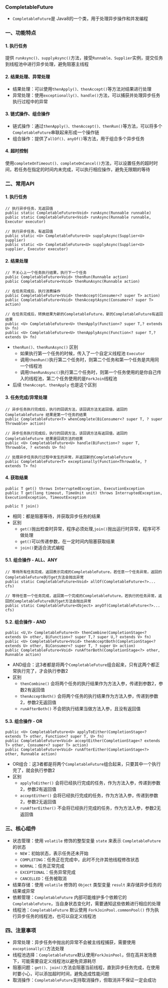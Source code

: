###  CompletableFuture 
* `CompletableFuture`是 Java8的一个类，用于处理异步操作和并发编程

### 一、功能特点
#### 1. 执行任务
提供 `runAsync()、supplyAsync()`方法，接受`Runnable、Supplier`实例，提交任务到线程池中进行异步处理，避免阻塞主线程

#### 2. 结果处理、异常处理
* 结果处理：可以使用`thenApply()、thenAccept()`等方法对结果进行处理
* 异常处理：使用`exceptionally()、handle()`方法，可以捕获并处理异步任务执行过程中的异常

#### 3. 链式操作、组合操作
* 链式操作：通过`thenApply()、thenAccept()、thenRun()`等方法，可以将多个`CompletableFuture`串联起来形成一个操作链
* 组合操作：提供了`allOf()、anyOf()`等方法，用于组合多个异步任务 

#### 4. 超时控制
使用`completeOnTimeout()、completeOnCancel()`方法，可以设置任务的超时时间，若任务在指定的时间内未完成，可以执行相应操作，避免无限期的等待


### 二、常用API
#### 1. 执行任务
```
// 执行异步任务，无返回值
public static CompletableFuture<Void> runAsync(Runnable runnable)
public static CompletableFuture<Void> runAsync(Runnable runnable, Executor executor)

// 执行异步任务，有返回值
public static <U> CompletableFuture<U> supplyAsync(Supplier<U> supplier)
public static <U> CompletableFuture<U> supplyAsync(Supplier<U> supplier, Executor executor)
```


#### 2. 结果处理
```
// 不关心上一个任务执行结果，执行下一个任务
public CompletableFuture<Void> thenRun(Runnable action)
public CompletableFuture<Void> thenRunAsync(Runnable action)

// 在任务完成后，执行消费操作
public CompletableFuture<Void> thenAccept(Consumer<? super T> action)
public CompletableFuture<Void> thenAcceptAsync(Consumer<? super T> action)

// 在任务完成后，转换结果为新的CompletableFuture，新的CompletableFuture有返回结果
public <U> CompletableFuture<U> thenApply(Function<? super T,? extends U> fn)
public <U> CompletableFuture<U> thenApplyAsync(Function<? super T,? extends U> fn)
```

* `thenRun()、thenRunAsync()` 区别
  * 如果执行第一个任务的时候，传入了一个自定义线程池 `Executor`
  * 调用`thenRun()`执行第二个任务时，则第二个任务和第一个任务是共用同一个线程池
  * 调用`thenRunAsync()`执行第二个任务时，则第一个任务使用的是你自己传入的线程池，第二个任务使用的是`ForkJoin`线程池
* 后续 `thenAccept、thenApply` 也是这个区别


#### 3. 任务完成/异常处理
```
// 异步任务执行完成后，执行的回调方法，该回调方法无返回值，返回的 CompletableFuture 结果是第一个任务的结果
public CompletableFuture<T> whenComplete(BiConsumer<? super T, ? super Throwable> action)

// 异步任务执行完成后，执行的回调方法，该回调方法有返回值，返回的 CompletableFuture 结果是回调方法的结果
public <U> CompletableFuture<U> handle(BiFunction<? super T, Throwable, ? extends U> fn)

// 处理异步任务执行过程中发生的异常，并返回新的CompletableFuture 
public CompletableFuture<T> exceptionally(Function<Throwable, ? extends T> fn) 
```


#### 4. 获取结果
```
public T get() throws InterruptedException, ExecutionException
public T get(long timeout, TimeUnit unit) throws InterruptedException, ExecutionException, TimeoutException

public T join()
```

* 相同：都是阻塞等待，并获取异步任务的结果
* 区别
  * `get()`抛出检查时异常，程序必须处理,`join()`抛出运行时异常，程序可不做处理
  * `get()`可以传递参数，在一定时间内阻塞获取结果
  * `join()`更适合流式编程

#### 5.1. 组合操作 - ALL、ANY
``` 
// 等待所有任务完成，返回表示完成的CompletableFuture，若任意一个任务异常，返回的CompletableFuture执行get方法会抛出异常
public static CompletableFuture<Void> allOf(CompletableFuture<?>... cfs)

// 等待任意一个任务完成，返回第一个完成的CompletableFuture，若执行的任务异常，返回的CompletableFuture执行get方法会抛出异常
public static CompletableFuture<Object> anyOf(CompletableFuture<?>... cfs)
```


#### 5.2. 组合操作 - AND
```
public <U,V> CompletableFuture<V> thenCombine(CompletionStage<? extends U> other, BiFunction<? super T,? super U,? extends V> fn)
public <U> CompletableFuture<Void> thenAcceptBoth(CompletionStage<? extends U> other, BiConsumer<? super T, ? super U> action) 
public CompletableFuture<Void> runAfterBoth(CompletionStage<?> other, Runnable action)
```

* AND组合：这3者都是将两个`CompletableFuture`组合起来，只有这两个都正常执行完了，才会执行参数2
* 区别
  * `thenCombine()`  会将两个任务的执行结果作为方法入参，传递到参数2，参数2有返回值
  * `thenAcceptBoth()`  会将两个任务的执行结果作为方法入参，传递到参数2，参数2无返回值
  * `runAfterBoth()`  不会把执行结果当做方法入参，且没有返回值


#### 5.3. 组合操作 - OR
```
public <U> CompletableFuture<U> applyToEither(CompletionStage<? extends T> other, Function<? super T, U> fn)
public CompletableFuture<Void> acceptEither(CompletionStage<? extends T> other, Consumer<? super T> action)
public CompletableFuture<Void> runAfterEither(CompletionStage<?> other, Runnable action)
```

* OR组合：这3者都是将两个`CompletableFuture`组合起来，只要其中一个执行完了，就会执行参数2
* 区别
  * `applyToEither()`  会将已经执行完成的任务，作为方法入参，传递到参数2，参数2有返回值
  * `acceptEither()`  会将已经执行完成的任务，作为方法入参，传递到参数2，参数2无返回值
  * `runAfterEither()`  不会将已经执行完成的任务，作为方法入参，参数2无返回值



### 三、核心组件
* 状态管理：使用 `volatile` 修饰的整型变量 `state` 来表示 `CompletableFuture` 的状态
  *  `NEW`：初始状态，表示任务还未开始
  *  `COMPLETING`：任务正在完成中，此时不允许其他线程修改状态
  *  `NORMAL`：任务正常完成
  *  `EXCEPTIONAL`：任务异常完成
  *  `CANCELLED`：任务被取消
* 结果存储：使用 `volatile` 修饰的 `Object` 类型变量 `result` 来存储异步任务的结果或异常
* 依赖管理：`CompletableFuture` 内部可能维护多个依赖它的 `CompletableFuture`，当自身状态变化时，需要通知这些依赖进行相应的处理
* 线程池：`CompletableFuture` 默认使用 `ForkJoinPool.commonPool()` 作为执行异步任务的线程池，也可以自定义线程池


### 四、注意事项
*  异常处理：异步任务中抛出的异常不会被主线程捕获，需要使用 `exceptionally()`方法处理
*  线程池选择：`CompletableFuture`默认使用`ForkJoinPool`，但在高并发场景下，可能需要自定义线程池以避免资源耗尽
*  阻塞问题：`get()、join()`方法会阻塞当前线程，直到异步任务完成，在使用时要小心，可以添加超时时间，避免造成性能问题
*  取消操作：`CompletableFuture`支持取消操作，但取消并不保证一定会成功
